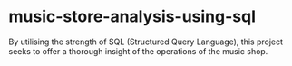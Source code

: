 # music-store-analysis-using-sql
 By utilising the strength of SQL (Structured Query Language), this project seeks to offer a thorough insight of the operations of the music shop.
